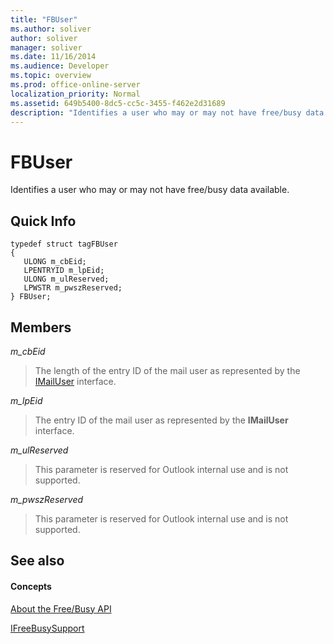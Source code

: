 ```yaml
---
title: "FBUser"
ms.author: soliver
author: soliver
manager: soliver
ms.date: 11/16/2014
ms.audience: Developer
ms.topic: overview
ms.prod: office-online-server
localization_priority: Normal
ms.assetid: 649b5400-8dc5-cc5c-3455-f462e2d31689
description: "Identifies a user who may or may not have free/busy data available."
---
```


# FBUser

Identifies a user who may or may not have free/busy data available.
  
## Quick Info

```
typedef struct tagFBUser 
{ 
   ULONG m_cbEid; 
   LPENTRYID m_lpEid; 
   ULONG m_ulReserved; 
   LPWSTR m_pwszReserved; 
} FBUser;

```

## Members

 _m_cbEid_
  
> The length of the entry ID of the mail user as represented by the [IMailUser](http://msdn.microsoft.com/library/wab._wab_IMailUser%28Office.15%29.aspx) interface. 
    
 _m_lpEid_
  
> The entry ID of the mail user as represented by the **IMailUser** interface. 
    
 _m_ulReserved_
  
> This parameter is reserved for Outlook internal use and is not supported.
    
 _m_pwszReserved_
  
> This parameter is reserved for Outlook internal use and is not supported.
    
## See also

#### Concepts

[About the Free/Busy API](about-the-free-busy-api.md)
  
[IFreeBusySupport](ifreebusysupport.md)

